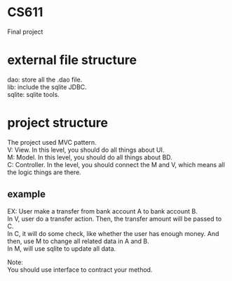 # CS611
Final project

# external file structure
dao: store all the .dao file.  
lib: include the sqlite JDBC.  
sqlite: sqlite tools.  

# project structure
The project used MVC pattern.  
V: View. In this level, you should do all things about UI.  
M: Model. In this level, you should do all things about BD.  
C: Controller. In the level, you should connect the M and V, which means all the logic things are there.  

## example
EX: User make a transfer from bank account A to bank account B.  
In V, user do a transfer action. Then, the transfer amount will be passed to C.  
In C, it will do some check, like whether the user has enough money. And then, use M to change all related data in A and B.  
In M, will use sqlite to update all data.

Note:  
You should use interface to contract your method.  

